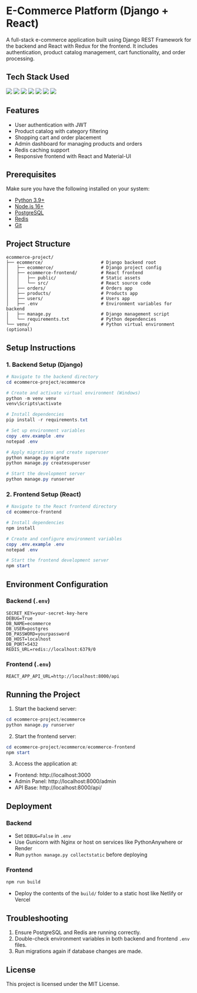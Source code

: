 
# E-Commerce Platform (Django + React)

A full-stack e-commerce application built using Django REST Framework for the backend and React with Redux for the frontend. It includes authentication, product catalog management, cart functionality, and order processing.

## Tech Stack Used

<img src="https://img.shields.io/badge/-Django%20REST%20Framework-grey?style=flat&logo=django&logoColor=white"/>
<img src="https://img.shields.io/badge/-PostgreSQL-336791?style=flat&logo=postgresql&logoColor=white"/>
<img src="https://img.shields.io/badge/-React-20232A?style=flat&logo=react&logoColor=61DAFB"/>
<img src="https://img.shields.io/badge/-Redux-764ABC?style=flat&logo=redux&logoColor=white"/>
<img src="https://img.shields.io/badge/-Material--UI-0081CB?style=flat&logo=mui&logoColor=white"/>
<img src="https://img.shields.io/badge/-Redis-DC382D?style=flat&logo=redis&logoColor=white"/>
<img src="https://img.shields.io/badge/-Axios-5A29E4?style=flat&logo=axios&logoColor=white"/>

## Features

- User authentication with JWT
- Product catalog with category filtering
- Shopping cart and order placement
- Admin dashboard for managing products and orders
- Redis caching support
- Responsive frontend with React and Material-UI

## Prerequisites

Make sure you have the following installed on your system:

- [Python 3.9+](https://www.python.org/downloads/)
- [Node.js 16+](https://nodejs.org/)
- [PostgreSQL](https://www.postgresql.org/download/)
- [Redis](https://redis.io/docs/getting-started/installation/)
- [Git](https://git-scm.com/downloads)

## Project Structure

```
ecommerce-project/
├── ecommerce/                      # Django backend root
│   ├── ecommerce/                  # Django project config
│   ├── ecommerce-frontend/         # React frontend
│   │   ├── public/                 # Static assets
│   │   └── src/                    # React source code
│   ├── orders/                     # Orders app
│   ├── products/                   # Products app
│   ├── users/                      # Users app
│   ├── .env                        # Environment variables for backend
│   ├── manage.py                   # Django management script
│   └── requirements.txt            # Python dependencies
└── venv/                           # Python virtual environment (optional)
```

## Setup Instructions

### 1. Backend Setup (Django)

```powershell
# Navigate to the backend directory
cd ecommerce-project/ecommerce

# Create and activate virtual environment (Windows)
python -m venv venv
venv\Scripts\activate

# Install dependencies
pip install -r requirements.txt

# Set up environment variables
copy .env.example .env
notepad .env

# Apply migrations and create superuser
python manage.py migrate
python manage.py createsuperuser

# Start the development server
python manage.py runserver
```

### 2. Frontend Setup (React)

```powershell
# Navigate to the React frontend directory
cd ecommerce-frontend

# Install dependencies
npm install

# Create and configure environment variables
copy .env.example .env
notepad .env

# Start the frontend development server
npm start
```

## Environment Configuration

### Backend (`.env`)

```
SECRET_KEY=your-secret-key-here
DEBUG=True
DB_NAME=ecommerce
DB_USER=postgres
DB_PASSWORD=yourpassword
DB_HOST=localhost
DB_PORT=5432
REDIS_URL=redis://localhost:6379/0
```

### Frontend (`.env`)

```
REACT_APP_API_URL=http://localhost:8000/api
```

## Running the Project

1. Start the backend server:

```powershell
cd ecommerce-project/ecommerce
python manage.py runserver
```

2. Start the frontend server:

```powershell
cd ecommerce-project/ecommerce/ecommerce-frontend
npm start
```

3. Access the application at:

- Frontend: http://localhost:3000
- Admin Panel: http://localhost:8000/admin
- API Base: http://localhost:8000/api/

## Deployment

### Backend

- Set `DEBUG=False` in `.env`
- Use Gunicorn with Nginx or host on services like PythonAnywhere or Render
- Run `python manage.py collectstatic` before deploying

### Frontend

```bash
npm run build
```

- Deploy the contents of the `build/` folder to a static host like Netlify or Vercel

## Troubleshooting

1. Ensure PostgreSQL and Redis are running correctly.
2. Double-check environment variables in both backend and frontend `.env` files.
3. Run migrations again if database changes are made.

## License

This project is licensed under the MIT License.
